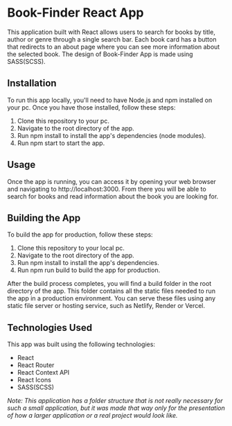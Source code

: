 # Book-Finder React App

This application built with React allows users to search for books by title, author or genre through a single search bar. Еach book card has a button that redirects to an about page where you can see more information about the selected book. The design of Book-Finder App is made using SASS(SCSS).

## Installation

To run this app locally, you'll need to have Node.js and npm installed on your pc. Once you have those installed, follow these steps:

1. Clone this repository to your pc.
2. Navigate to the root directory of the app.
3. Run npm install to install the app's dependencies (node modules).
4. Run npm start to start the app.

## Usage

Once the app is running, you can access it by opening your web browser and navigating to http://localhost:3000. 
From there you will be able to search for books and read information about the book you are looking for.

## Building the App

To build the app for production, follow these steps:

1. Clone this repository to your local pc.
2. Navigate to the root directory of the app.
3. Run npm install to install the app's dependencies.
4. Run npm run build to build the app for production.

After the build process completes, you will find a build folder in the root directory of the app. 
This folder contains all the static files needed to run the app in a production environment. 
You can serve these files using any static file server or hosting service, such as Netlify, Render or Vercel.

## Technologies Used

This app was built using the following technologies:

- React
- React Router
- React Context API
- React Icons
- SASS(SCSS)

*Note:  Тhis application has a folder structure that is not really necessary for such a small application,
but it was made that way only for the presentation of how a larger application or a real project would look like.*
